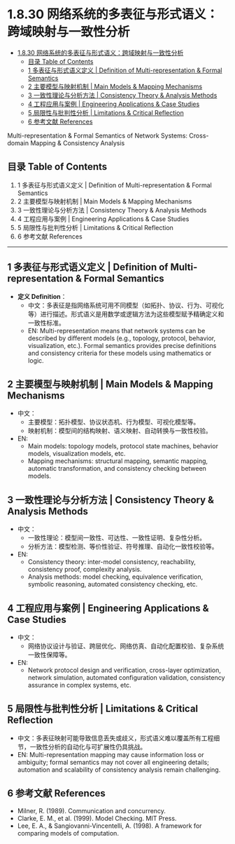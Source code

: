 # 1.8.30 网络系统的多表征与形式语义：跨域映射与一致性分析


<!-- TOC START -->

- [1.8.30 网络系统的多表征与形式语义：跨域映射与一致性分析](#1830-网络系统的多表征与形式语义跨域映射与一致性分析)
  - [目录 Table of Contents](#目录-table-of-contents)
  - [1 多表征与形式语义定义 | Definition of Multi-representation & Formal Semantics](#1-多表征与形式语义定义-definition-of-multi-representation-formal-semantics)
  - [2 主要模型与映射机制 | Main Models & Mapping Mechanisms](#2-主要模型与映射机制-main-models-mapping-mechanisms)
  - [3 一致性理论与分析方法 | Consistency Theory & Analysis Methods](#3-一致性理论与分析方法-consistency-theory-analysis-methods)
  - [4 工程应用与案例 | Engineering Applications & Case Studies](#4-工程应用与案例-engineering-applications-case-studies)
  - [5 局限性与批判性分析 | Limitations & Critical Reflection](#5-局限性与批判性分析-limitations-critical-reflection)
  - [6 参考文献 References](#6-参考文献-references)

<!-- TOC END -->

Multi-representation & Formal Semantics of Network Systems: Cross-domain Mapping & Consistency Analysis

## 目录 Table of Contents

1. 1 多表征与形式语义定义 | Definition of Multi-representation & Formal Semantics
2. 2 主要模型与映射机制 | Main Models & Mapping Mechanisms
3. 3 一致性理论与分析方法 | Consistency Theory & Analysis Methods
4. 4 工程应用与案例 | Engineering Applications & Case Studies
5. 5 局限性与批判性分析 | Limitations & Critical Reflection
6. 6 参考文献 References

---

## 1 多表征与形式语义定义 | Definition of Multi-representation & Formal Semantics

- **定义 Definition**：
  - 中文：多表征是指网络系统可用不同模型（如拓扑、协议、行为、可视化等）进行描述。形式语义是用数学或逻辑方法为这些模型赋予精确定义和一致性标准。
  - EN: Multi-representation means that network systems can be described by different models (e.g., topology, protocol, behavior, visualization, etc.). Formal semantics provides precise definitions and consistency criteria for these models using mathematics or logic.

## 2 主要模型与映射机制 | Main Models & Mapping Mechanisms

- 中文：
  - 主要模型：拓扑模型、协议状态机、行为模型、可视化模型等。
  - 映射机制：模型间的结构映射、语义映射、自动转换与一致性校验。
- EN:
  - Main models: topology models, protocol state machines, behavior models, visualization models, etc.
  - Mapping mechanisms: structural mapping, semantic mapping, automatic transformation, and consistency checking between models.

## 3 一致性理论与分析方法 | Consistency Theory & Analysis Methods

- 中文：
  - 一致性理论：模型间一致性、可达性、一致性证明、复杂性分析。
  - 分析方法：模型检测、等价性验证、符号推理、自动化一致性校验等。
- EN:
  - Consistency theory: inter-model consistency, reachability, consistency proof, complexity analysis.
  - Analysis methods: model checking, equivalence verification, symbolic reasoning, automated consistency checking, etc.

## 4 工程应用与案例 | Engineering Applications & Case Studies

- 中文：
  - 网络协议设计与验证、跨层优化、网络仿真、自动化配置校验、复杂系统一致性保障等。
- EN:
  - Network protocol design and verification, cross-layer optimization, network simulation, automated configuration validation, consistency assurance in complex systems, etc.

## 5 局限性与批判性分析 | Limitations & Critical Reflection

- 中文：多表征映射可能导致信息丢失或歧义，形式语义难以覆盖所有工程细节，一致性分析的自动化与可扩展性仍具挑战。
- EN: Multi-representation mapping may cause information loss or ambiguity; formal semantics may not cover all engineering details; automation and scalability of consistency analysis remain challenging.

## 6 参考文献 References

- Milner, R. (1989). Communication and concurrency.
- Clarke, E. M., et al. (1999). Model Checking. MIT Press.
- Lee, E. A., & Sangiovanni-Vincentelli, A. (1998). A framework for comparing models of computation.
